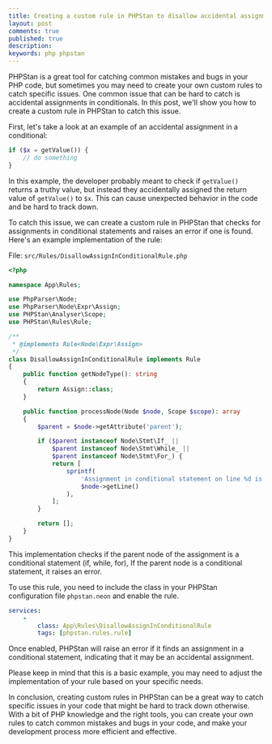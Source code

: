 ```yaml
---
title: Creating a custom rule in PHPStan to disallow accidental assignments in conditionals
layout: post
comments: true
published: true
description:
keywords: php phpstan
---
```


PHPStan is a great tool for catching common mistakes and bugs in your PHP code, 
but sometimes you may need to create your own custom rules to catch specific issues. 
One common issue that can be hard to catch is accidental assignments in conditionals. 
In this post, we'll show you how to create a custom rule in PHPStan to catch this issue.

First, let's take a look at an example of an accidental assignment in a conditional:

```php
if ($x = getValue()) {
    // do something
}
```

In this example, the developer probably meant to check if `getValue()` returns 
a truthy value, but instead they accidentally assigned the return value 
of `getValue()` to `$x`. This can cause unexpected behavior in the code 
and be hard to track down.

To catch this issue, we can create a custom rule in PHPStan that 
checks for assignments in conditional statements and raises an 
error if one is found. Here's an example implementation of the rule:

File: `src/Rules/DisallowAssignInConditionalRule.php`

```php
<?php

namespace App\Rules;

use PhpParser\Node;
use PhpParser\Node\Expr\Assign;
use PHPStan\Analyser\Scope;
use PHPStan\Rules\Rule;

/**
 * @implements Rule<Node\Expr\Assign>
 */
class DisallowAssignInConditionalRule implements Rule
{
    public function getNodeType(): string
    {
        return Assign::class;
    }

    public function processNode(Node $node, Scope $scope): array
    {
        $parent = $node->getAttribute('parent');

        if ($parent instanceof Node\Stmt\If_ ||
            $parent instanceof Node\Stmt\While_ ||
            $parent instanceof Node\Stmt\For_) {
            return [
                sprintf(
                    'Assignment in conditional statement on line %d is not allowed.',
                    $node->getLine()
                ),
            ];
        }

        return [];
    }
}
```

This implementation checks if the parent node of the assignment 
is a conditional statement (if, while, for), If the parent node 
is a conditional statement, it raises an error.

To use this rule, you need to include the class in your 
PHPStan configuration file `phpstan.neon` and enable the rule. 

```yaml
services:
    - 
        class: App\Rules\DisallowAssignInConditionalRule
        tags: [phpstan.rules.rule]
```

Once enabled, PHPStan will raise an error if it finds 
an assignment in a conditional statement, 
indicating that it may be an accidental assignment.

Please keep in mind that this is a basic example, 
you may need to adjust the implementation of your 
rule based on your specific needs.

In conclusion, creating custom rules in PHPStan can be a great way 
to catch specific issues in your code that might be hard to track down otherwise. 
With a bit of PHP knowledge and the right tools, 
you can create your own rules to catch common mistakes 
and bugs in your code, and make your development 
process more efficient and effective.
